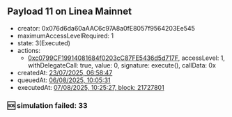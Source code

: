 ## Payload 11 on Linea Mainnet

- creator: 0x076d6da60aAAC6c97A8a0fE8057f9564203Ee545
- maximumAccessLevelRequired: 1
- state: 3(Executed)
- actions:
  - [0xc0799CF19914081684f0203cC87FE5436d5d717F](https://lineascan.build/address/0xc0799CF19914081684f0203cC87FE5436d5d717F), accessLevel: 1, withDelegateCall: true, value: 0, signature: execute(), callData: 0x
- createdAt: [23/07/2025, 06:58:47](https://lineascan.build/tx/0x73edb428845885774f262f0d25f47b0d9cba95453f6bcc1aa9c21d1e69349268)
- queuedAt: [06/08/2025, 10:05:31](https://lineascan.build/tx/0x5f6f7ecc7e96f4538458f50e2b7b53453853f68ce862837f362e62f871e8ef58)
- executedAt: [07/08/2025, 10:25:27, block: 21727801](https://lineascan.build/tx/0x37fb8885d40e26b68fbc9e60361920669c6ece909326aa84f0532853fbe75734)

### :sos: simulation failed: 33
